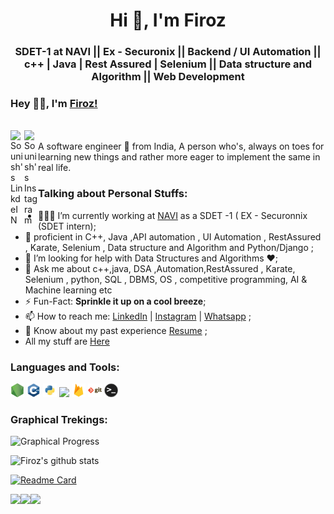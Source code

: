 <h1 align="center">Hi 👋, I'm Firoz</h1>
<h3 align="center">  SDET-1 at NAVI || Ex - Securonix ||  Backend / UI Automation   || c++ | Java | Rest Assured | Selenium   ||    Data structure and Algorithm     ||     Web Development 

  
  ### Hey 👋🏽, I'm [Firoz!](https://www.linkedin.com/in/firoz-kumar-163264188/) 

<br/>
  


<a href="https://www.linkedin.com/in/firoz-kumar-163264188/">
  <img align="left" alt="Sounish's LinkdeIN" width="22px" src="https://cdn.jsdelivr.net/npm/simple-icons@v3/icons/linkedin.svg" />
</a>

<a href="https://www.instagram.com/aju.exe_/">
  <img align="left" alt="Sounish's Instagram" width="22px" src="https://cdn.jsdelivr.net/npm/simple-icons@v3/icons/instagram.svg" />
</a>


<br />
 A software engineer 🚀 from India, A person who's, always on toes for learning new things and rather more eager to implement the same in real life. 

  
###  **Talking about Personal Stuffs:**

- 👨🏽‍💻 I’m currently working at [NAVI](https://navi.com/) as a SDET -1 ( EX  - Securonnix (SDET intern);
- 🌱 proficient in C++, Java ,API automation , UI Automation , RestAssured , Karate, Selenium , Data structure and Algorithm and Python/Django ;
- 🤔 I’m looking for help with Data Structures and Algorithms ❤;
- 💬 Ask me about c++,java, DSA ,Automation,RestAssured , Karate, Selenium , python, SQL , DBMS, OS , competitive programming, AI & Machine learning etc
- ⚡️ Fun-Fact: **Sprinkle it up on a cool breeze**;
- 📫 How to reach me: [LinkedIn](https://www.linkedin.com/in/firoz-kumar-163264188/) | [Instagram](https://www.instagram.com/aju.exe_/) | [Whatsapp](https://wa.me/message/IHV6SFCVVAB4H1) ;
- 📝 Know about my past experience [Resume](https://drive.google.com/file/d/1WqVB9y633Yzb7WNtfXNkz8PyK9ZRjaCK/view?usp=sharing) ;
- All my stuff are [Here](https://github.com/Firoz-Thakur?tab=repositories)

### **Languages and Tools:**  


<code><img height="22" src="https://raw.githubusercontent.com/github/explore/80688e429a7d4ef2fca1e82350fe8e3517d3494d/topics/nodejs/nodejs.png"></code>
<code><img height="22" src="https://raw.githubusercontent.com/github/explore/80688e429a7d4ef2fca1e82350fe8e3517d3494d/topics/cpp/cpp.png"></code>
<code><img height="22" src="https://raw.githubusercontent.com/github/explore/80688e429a7d4ef2fca1e82350fe8e3517d3494d/topics/python/python.png"></code>
<code><img height="22" src="https://raw.githubusercontent.com/github/explore/80688e429a7d4ef2fca1e82350fe8e3517d3494d/topics/postgres/postgres.png"></code>
<code><img height="22" src="https://raw.githubusercontent.com/github/explore/80688e429a7d4ef2fca1e82350fe8e3517d3494d/topics/firebase/firebase.png"></code>
<code><img height="22" src="https://raw.githubusercontent.com/github/explore/80688e429a7d4ef2fca1e82350fe8e3517d3494d/topics/git/git.png"></code>
<code><img height="22" src="https://raw.githubusercontent.com/github/explore/80688e429a7d4ef2fca1e82350fe8e3517d3494d/topics/terminal/terminal.png"></code>


### **Graphical Trekings:**
![Graphical Progress](https://activity-graph.herokuapp.com/graph?username=Firoz-Thakur&hide_border=true&area=true&point=transparent%22)


![Firoz's github stats](https://github-readme-stats.vercel.app/api?username=Firoz-Thakur&show_icons=true&hide_border=false)
  
 [![Readme Card](https://github-readme-stats.vercel.app/api/pin/?username=Firoz-Thakur)](https://github.com/anuraghazra/github-readme-stats)
 

 <img src="https://i.giphy.com/media/IdyAQJVN2kVPNUrojM/200.webp" width="100"><img src="https://i.giphy.com/media/LMt9638dO8dftAjtco/200.webp" width="100"><img src="https://i.giphy.com/media/KzJkzjggfGN5Py6nkT/200.webp" width="100">

